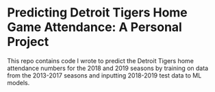 # Predicting Detroit Tigers Home Game Attendance: A Personal Project
This repo contains code I wrote to predict the Detroit Tigers home attendance numbers for the 2018 and 2019 seasons by training on data from the 2013-2017 seasons and inputting 2018-2019 test data to ML models.



